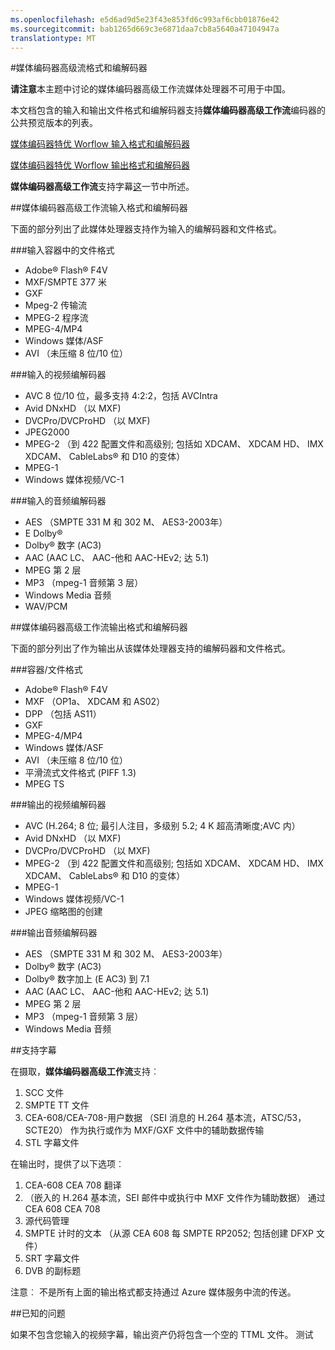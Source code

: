 ```yaml
---
ms.openlocfilehash: e5d6ad9d5e23f43e853fd6c993af6cbb01876e42
ms.sourcegitcommit: bab1265d669c3e6871daa7cb8a5640a47104947a
translationtype: MT
---
```

<properties 
    pageTitle="媒体编码器高级流格式和编解码器" 
    description="本主题概括介绍媒体编码器高级流格式格式和编解码器" 
    services="media-services" 
    documentationCenter="" 
    authors="juliako" 
    manager="dwrede" 
    editor=""/>

<tags 
    ms.service="media-services" 
    ms.workload="media" 
    ms.tgt_pltfrm="na" 
    ms.devlang="na" 
    ms.topic="article" 
    ms.date="08/11/2015"  
    ms.author="juliako"/>

#媒体编码器高级流格式和编解码器


**请注意**本主题中讨论的媒体编码器高级工作流媒体处理器不可用于中国。 

本文档包含的输入和输出文件格式和编解码器支持**媒体编码器高级工作流**编码器的公共预览版本的列表。

[媒体编码器特优 Worflow 输入格式和编解码器](#input_formats)

[媒体编码器特优 Worflow 输出格式和编解码器](#output_formats)

**媒体编码器高级工作流**支持字幕[这](#closed_captioning)一节中所述。 


##<a id="input_formats"></a>媒体编码器高级工作流输入格式和编解码器

下面的部分列出了此媒体处理器支持作为输入的编解码器和文件格式。

###输入容器中的文件格式

- Adobe® Flash® F4V
- MXF/SMPTE 377 米
- GXF
- Mpeg-2 传输流
- MPEG-2 程序流
- MPEG-4/MP4
- Windows 媒体/ASF
- AVI （未压缩 8 位/10 位）

###输入的视频编解码器

- AVC 8 位/10 位，最多支持 4:2:2，包括 AVCIntra
- Avid DNxHD （以 MXF)
- DVCPro/DVCProHD （以 MXF)
- JPEG2000
- MPEG-2 （到 422 配置文件和高级别; 包括如 XDCAM、 XDCAM HD、 IMX XDCAM、 CableLabs® 和 D10 的变体）
- MPEG-1
- Windows 媒体视频/VC-1

###输入的音频编解码器

- AES （SMPTE 331 M 和 302 M、 AES3-2003年）
- E Dolby®
- Dolby® 数字 (AC3)
- AAC (AAC LC、 AAC-他和 AAC-HEv2; 达 5.1)
- MPEG 第 2 层
- MP3 （mpeg-1 音频第 3 层）
- Windows Media 音频
- WAV/PCM
 
##<a id="output_format"></a>媒体编码器高级工作流输出格式和编解码器

下面的部分列出了作为输出从该媒体处理器支持的编解码器和文件格式。

###容器/文件格式

- Adobe® Flash® F4V
- MXF （OP1a、 XDCAM 和 AS02）
- DPP （包括 AS11）
- GXF
- MPEG-4/MP4
- Windows 媒体/ASF
- AVI （未压缩 8 位/10 位）
- 平滑流式文件格式 (PIFF 1.3)
- MPEG TS 


###输出的视频编解码器

- AVC (H.264; 8 位; 最引人注目，多级别 5.2; 4 K 超高清晰度;AVC 内）
- Avid DNxHD （以 MXF)
- DVCPro/DVCProHD （以 MXF)
- MPEG-2 （到 422 配置文件和高级别; 包括如 XDCAM、 XDCAM HD、 IMX XDCAM、 CableLabs® 和 D10 的变体）
- MPEG-1
- Windows 媒体视频/VC-1
- JPEG 缩略图的创建

###输出音频编解码器

- AES （SMPTE 331 M 和 302 M、 AES3-2003年）
- Dolby® 数字 (AC3)
- Dolby® 数字加上 (E AC3) 到 7.1
- AAC (AAC LC、 AAC-他和 AAC-HEv2; 达 5.1)
- MPEG 第 2 层
- MP3 （mpeg-1 音频第 3 层）
- Windows Media 音频

##<a id="closed_captioning"></a>支持字幕

在摄取，**媒体编码器高级工作流**支持︰

1. SCC 文件
1. SMPTE TT 文件
1. CEA-608/CEA-708-用户数据 （SEI 消息的 H.264 基本流，ATSC/53，SCTE20） 作为执行或作为 MXF/GXF 文件中的辅助数据传输
1. STL 字幕文件

在输出时，提供了以下选项︰

1. CEA-608 CEA 708 翻译
1. （嵌入的 H.264 基本流，SEI 邮件中或执行中 MXF 文件作为辅助数据） 通过 CEA 608 CEA 708
1. 源代码管理
1. SMPTE 计时的文本 （从源 CEA 608 每 SMPTE RP2052; 包括创建 DFXP 文件）
1. SRT 字幕文件
1. DVB 的副标题

注意︰ 不是所有上面的输出格式都支持通过 Azure 媒体服务中流的传送。

##已知的问题

如果不包含您输入的视频字幕，输出资产仍将包含一个空的 TTML 文件。 测试
